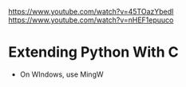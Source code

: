 https://www.youtube.com/watch?v=45TOazYbedI
https://www.youtube.com/watch?v=nHEF1epuuco

# Extending Python With C
- On WIndows, use MingW

